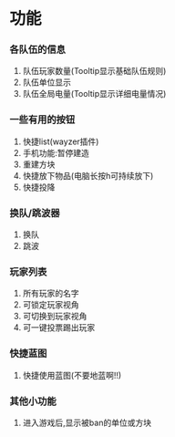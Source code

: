 # 功能
### 各队伍的信息
1. 队伍玩家数量(Tooltip显示基础队伍规则)
2. 队伍单位显示
3. 队伍全局电量(Tooltip显示详细电量情况)
### 一些有用的按钮
1. 快捷list(wayzer插件)
2. 手机功能:暂停建造
3. 重建方块
4. 快捷放下物品(电脑长按h可持续放下)
5. 快捷投降
### 换队/跳波器
1. 换队
2. 跳波
### 玩家列表
1. 所有玩家的名字
2. 可锁定玩家视角
3. 可切换到玩家视角
4. 可一键投票踢出玩家
### 快捷蓝图
1. 快捷使用蓝图(不要地蓝啊!!)
### 其他小功能
1. 进入游戏后,显示被ban的单位或方块
